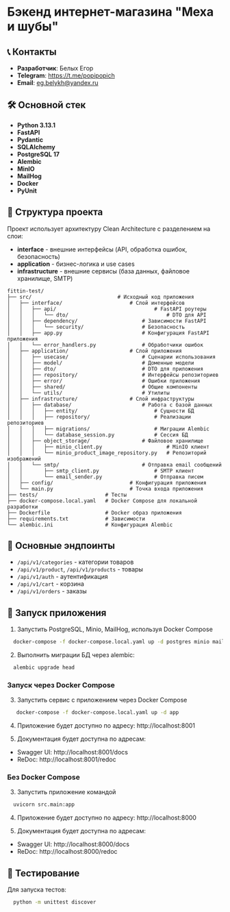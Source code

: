 # Бэкенд интернет-магазина "Меха и шубы"

## 📞 Контакты

- **Разработчик**: Белых Егор
- **Telegram**: https://t.me/popipopich
- **Email**: eg.belykh@yandex.ru

## 🛠 Основной стек

- **Python 3.13.1**
- **FastAPI**
- **Pydantic**
- **SQLAlchemy**
- **PostgreSQL 17**
- **Alembic**
- **MinIO**
- **MailHog**
- **Docker**
- **PyUnit**

## 📁 Структура проекта

Проект использует архитектуру Clean Architecture с разделением на слои:

- **interface** - внешние интерфейсы (API, обработка ошибок, безопасность)
- **application** - бизнес-логика и use cases
- **infrastructure** - внешние сервисы (база данных, файловое хранилище, SMTP)

```
fittin-test/
├── src/                            # Исходный код приложения
│   ├── interface/                      # Слой интерфейсов
│   │   ├── api/                                # FastAPI роутеры
│   │   │   └── dto/                                # DTO для API
│   │   ├── dependency/                     # Зависимости FastAPI
│   │   │   └── security/                   # Безопасность
│   │   ├── app.py                          # Конфигурация FastAPI приложения
│   │   └── error_handlers.py               # Обработчики ошибок
│   ├── application/                    # Слой приложения
│   │   ├── usecase/                        # Сценарии использования
│   │   ├── model/                          # Доменные модели
│   │   ├── dto/                            # DTO для приложения
│   │   ├── repository/                     # Интерфейсы репозиториев
│   │   ├── error/                          # Ошибки приложения
│   │   ├── shared/                         # Общие компоненты
│   │   └── utils/                          # Утилиты
│   ├── infrastructure/                 # Слой инфраструктуры
│   │   ├── database/                       # Работа с базой данных
│   │   │   ├── entity/                         # Сущности БД
│   │   │   ├── repository/                     # Реализации репозиториев
│   │   │   ├── migrations/                     # Миграции Alembic
│   │   │   └── database_session.py             # Сессия БД
│   │   ├── object_storage/                 # Файловое хранилище
│   │   │   ├── minio_client.py                     # MinIO клиент
│   │   │   └── minio_product_image_repository.py   # Репозиторий изображений
│   │   └── smtp/                           # Отправка email сообщений
│   │       ├── smtp_client.py                  # SMTP клиент
│   │       └── email_sender.py                 # Отправка писем
│   ├── config/                         # Конфигурация приложения
│   └── main.py                         # Точка входа приложения
├── tests/                      # Тесты
├── docker-compose.local.yaml   # Docker Compose для локальной разработки
├── Dockerfile                  # Docker образ приложения
├── requirements.txt            # Зависимости
└── alembic.ini                 # Конфигурация Alembic
```

## 🔧 Основные эндпоинты

- `/api/v1/categories` - категории товаров
- `/api/v1/product`, `/api/v1/products` - товары
- `/api/v1/auth` - аутентификация
- `/api/v1/cart` - корзина
- `/api/v1/orders` - заказы

## 🚀 Запуск приложения

1. Запустить PostgreSQL, Minio, MailHog, используя Docker Compose

```bash
  docker-compose -f docker-compose.local.yaml up -d postgres minio mailhog 
```

2. Выполнить миграции БД через alembic:

```bash
  alembic upgrade head
```

### Запуск через Docker Compose

3. Запустить сервис с приложением через Docker Compose

```bash
   docker-compose -f docker-compose.local.yaml up -d app
```

4. Приложение будет доступно по адресу: http://localhost:8001


5. Документация будет доступна по адресам:

- Swagger UI: http://localhost:8001/docs
- ReDoc: http://localhost:8001/redoc

### Без Docker Compose

3. Запустить приложение командой

```bash
  uvicorn src.main:app
```

4. Приложение будет доступно по адресу: http://localhost:8000


5. Документация будет доступна по адресам:

- Swagger UI: http://localhost:8000/docs
- ReDoc: http://localhost:8000/redoc

## 🧪 Тестирование

Для запуска тестов:

```bash
  python -m unittest discover
```